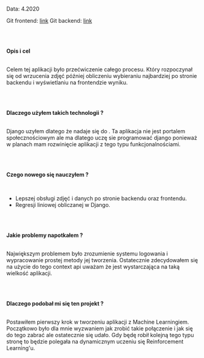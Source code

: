 </br>
Data: 4.2020

Git frontend: <a href="https://github.com/Snikerso/ml-django-react-frontend" target="_blank">link</a>
Git backend: <a href="https://github.com/Snikerso/ml-dj-app-backend" target="_blank">link</a>
 

</br></br>

**Opis i cel**

</br>
Celem tej aplikacji było przećwiczenie całego procesu. Który rozpoczynał się od wrzucenia zdjęć później obliczeniu wybieraniu najbardziej po stronie backendu i wyświetlaniu na frontendzie wyniku.

</br></br>

**Dlaczego użyłem takich technologii ?**

</br>
Django uzyłem dlatego że nadaje się do . Ta aplikacja nie jest portalem społecznościowym ale ma dlatego uczę sie programować django ponieważ w planach mam rozwinięcie aplikacji z tego typu funkcjonalnościami.

</br></br>

**Czego nowego się nauczyłem ?**

</br>

*   Lepszej obsługi zdjęć i danych po stronie backendu oraz frontendu.
*   Regresji liniowej obliczanej w Django.

</br></br>

**Jakie problemy napotkałem ?**

</br>
Największym problemem było zrozumienie systemu logowania i wypracowanie prostej metody jej tworzenia. Ostatecznie zdecydowałem się na użycie do tego context api uważam że jest wystarczająca na taką wielkość aplikacji.

</br></br>

**Dlaczego podobał mi się ten projekt ?**

</br>
Postawiłem pierwszy krok w tworzeniu aplikacji z Machine Learningiem. Początkowo było dla mnie wyzwaniem jak zrobić takie połączenie i jak się do tego zabrać ale ostatecznie się udało. Gdy będę robił kolejną tego typu stronę to będzie polegała na dynamicznym uczeniu się Reinforcement Learning'u.